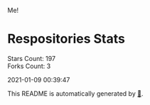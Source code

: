Me!

# Respositories Stats
Stars Count: 197  
Forks Count: 3

2021-01-09 00:39:47  

This README is automatically generated by [🐰](https://github.com/rnitta/rnitta).
